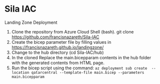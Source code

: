 # Sila IAC
Landing Zone Deployment

1. Clone the repository from Azure Cloud Shell (bash). git clone https://github.com/francisnazareth/Sila-IAC
2. Create the bicep parameter file by filling values in https://francisnazareth.github.io/landingzone/
3. Change to the hub directory (cd Sila-IAC/hub)
4. In the cloned Replace the main.bicepparam contents in the hub folder with the generated contents from HTML page.
5. Run the bicep script using the command: `az deployment sub create  --location qatarcentral --template-file main.bicep --parameters main.bicepparam`
